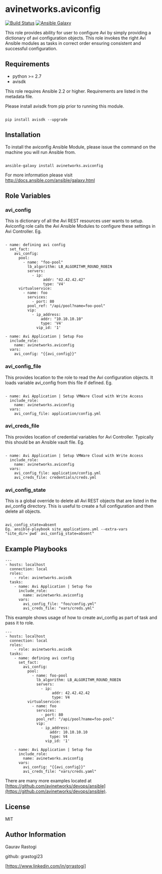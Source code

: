 # avinetworks.aviconfig

[![Build Status](https://travis-ci.org/avinetworks/ansible-role-aviconfig.svg?branch=master)](https://travis-ci.org/avinetworks/ansible-role-aviconfig)
[![Ansible Galaxy](https://img.shields.io/badge/galaxy-avinetworks.aviconfig-blue.svg)](https://galaxy.ansible.com/avinetworks/aviconfig/)


This role provides ability for user to configure Avi by simply providing a dictionary of avi configuration objects.
This role invokes the right Avi Ansible modules as tasks in correct order ensuring consistent and successful configuration.

## Requirements

 - python >= 2.7
 - avisdk

This role requires Ansible 2.2 or higher. Requirements are listed in the metadata file.

Please install avisdk from pip prior to running this module.
```

pip install avisdk --upgrade
```

## Installation

To install the aviconfig Ansible Module, please issue the command on the machine you will run Ansible from.
```

ansible-galaxy install avinetworks.aviconfig
```

For more information please visit http://docs.ansible.com/ansible/galaxy.html

## Role Variables

### avi_config ###
This is dictionary of all the Avi REST resources user wants to setup. Aviconfig role calls the Avi Ansible Modules to configure these settings in Avi Controller.
Eg.

```

- name: defining avi config
  set_fact:
    avi_config:
      pool:
        - name: "foo-pool"
          lb_algorithm: LB_ALGORITHM_ROUND_ROBIN
          servers:
            - ip:
                 addr: "42.42.42.42"
                 type: 'V4'
      virtualservice:
        - name: foo
          services:
            - port: 80
          pool_ref: "/api/pool?name=foo-pool"
          vip:
            - ip_address:
                addr: "10.10.10.10"
                type: 'V4'
              vip_id: '1'

- name: Avi Application | Setup Foo
  include_role:
    name: avinetworks.aviconfig
  vars:
    avi_config: "{{avi_config}}"
```

### avi_config_file ###
This provides location to the role to read the Avi configuration objects. It loads variable avi_config from this file if defined. Eg.

```

- name: Avi Application | Setup VMWare Cloud with Write Access
  include_role:
    name: avinetworks.aviconfig
  vars:
    avi_config_file: application/config.yml
```

### avi_creds_file ###
This provides location of credential variables for Avi Controller. Typically this should be an Ansible vault file.
Eg.

```

- name: Avi Application | Setup VMWare Cloud with Write Access
  include_role:
    name: avinetworks.aviconfig
  vars:
    avi_config_file: application/config.yml
    avi_creds_file: credentials/creds.yml
```


### avi_config_state ###
This is a global override to delete all Avi REST objects that are listed in the avi_config directory. This is useful to create a full configuration and then delete all objects.

```

avi_config_state=absent
Eg. ansible-playbook site_applications.yml --extra-vars "site_dir=`pwd` avi_config_state=absent"
```


## Example Playbooks

```
---
- hosts: localhost
  connection: local
  roles:
    - role: avinetworks.avisdk
  tasks:
    - name: Avi Application | Setup foo
      include_role:
        name: avinetworks.aviconfig
      vars:
        avi_config_file: "foo/config.yml"
        avi_creds_file: "vars/creds.yml"
```

This example shows usage of how to create avi_config as part of task and pass it to role.

```
---
- hosts: localhost
  connection: local
  roles:
    - role: avinetworks.avisdk
  tasks:
    - name: defining avi config
      set_fact:
        avi_config:
          pool:
            - name: foo-pool
              lb_algorithm: LB_ALGORITHM_ROUND_ROBIN
              servers:
                - ip:
                     addr: 42.42.42.42
                     type: V4
          virtualservice:
            - name: foo
              services:
                - port: 80
              pool_ref: "/api/pool?name=foo-pool"
              vip:
                - ip_address:
                    addr: 10.10.10.10
                    type: V4
                  vip_id: '1'

    - name: Avi Application | Setup foo
      include_role:
        name: avinetworks.aviconfig
      vars:
        avi_config: "{{avi_config}}"
        avi_creds_file: "vars/creds.yaml"
```

There are many more examples located at [https://github.com/avinetworks/devops/ansible](https://github.com/avinetworks/devops/ansible).

## License

MIT

## Author Information

Gaurav Rastogi

github: grastogi23

[https://www.linkedin.com/in/grrastogi]
